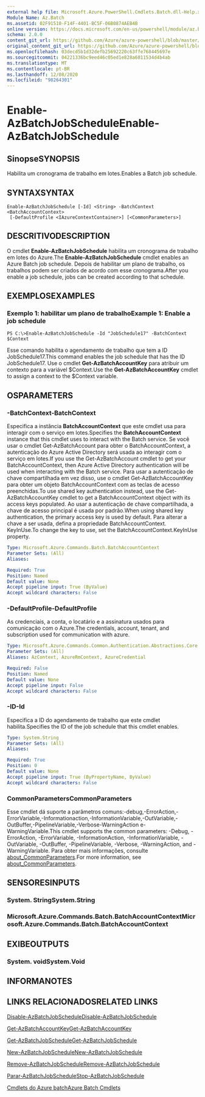 ```yaml
---
external help file: Microsoft.Azure.PowerShell.Cmdlets.Batch.dll-Help.xml
Module Name: Az.Batch
ms.assetid: 02F91510-F14F-4401-BC5F-06B0874AEB4B
online version: https://docs.microsoft.com/en-us/powershell/module/az.batch/enable-azbatchjobschedule
schema: 2.0.0
content_git_url: https://github.com/Azure/azure-powershell/blob/master/src/Batch/Batch/help/Enable-AzBatchJobSchedule.md
original_content_git_url: https://github.com/Azure/azure-powershell/blob/master/src/Batch/Batch/help/Enable-AzBatchJobSchedule.md
ms.openlocfilehash: 03decd5b1d32defb25692220c63ffe768445697e
ms.sourcegitcommit: 04221336bc9eed46c05ed1e828a6811534d4b4ab
ms.translationtype: MT
ms.contentlocale: pt-BR
ms.lasthandoff: 12/08/2020
ms.locfileid: "98264301"
---
```

# <span data-ttu-id="11b45-101">Enable-AzBatchJobSchedule</span><span class="sxs-lookup"><span data-stu-id="11b45-101">Enable-AzBatchJobSchedule</span></span>

## <span data-ttu-id="11b45-102">Sinopse</span><span class="sxs-lookup"><span data-stu-id="11b45-102">SYNOPSIS</span></span>
<span data-ttu-id="11b45-103">Habilita um cronograma de trabalho em lotes.</span><span class="sxs-lookup"><span data-stu-id="11b45-103">Enables a Batch job schedule.</span></span>

## <span data-ttu-id="11b45-104">SYNTAX</span><span class="sxs-lookup"><span data-stu-id="11b45-104">SYNTAX</span></span>

```
Enable-AzBatchJobSchedule [-Id] <String> -BatchContext <BatchAccountContext>
 [-DefaultProfile <IAzureContextContainer>] [<CommonParameters>]
```

## <span data-ttu-id="11b45-105">DESCRITIVO</span><span class="sxs-lookup"><span data-stu-id="11b45-105">DESCRIPTION</span></span>
<span data-ttu-id="11b45-106">O cmdlet **Enable-AzBatchJobSchedule** habilita um cronograma de trabalho em lotes do Azure.</span><span class="sxs-lookup"><span data-stu-id="11b45-106">The **Enable-AzBatchJobSchedule** cmdlet enables an Azure Batch job schedule.</span></span>
<span data-ttu-id="11b45-107">Depois de habilitar um plano de trabalho, os trabalhos podem ser criados de acordo com esse cronograma.</span><span class="sxs-lookup"><span data-stu-id="11b45-107">After you enable a job schedule, jobs can be created according to that schedule.</span></span>

## <span data-ttu-id="11b45-108">EXEMPLOS</span><span class="sxs-lookup"><span data-stu-id="11b45-108">EXAMPLES</span></span>

### <span data-ttu-id="11b45-109">Exemplo 1: habilitar um plano de trabalho</span><span class="sxs-lookup"><span data-stu-id="11b45-109">Example 1: Enable a job schedule</span></span>
```
PS C:\>Enable-AzBatchJobSchedule -Id "JobSchedule17" -BatchContext $Context
```

<span data-ttu-id="11b45-110">Esse comando habilita o agendamento de trabalho que tem a ID JobSchedule17.</span><span class="sxs-lookup"><span data-stu-id="11b45-110">This command enables the job schedule that has the ID JobSchedule17.</span></span>
<span data-ttu-id="11b45-111">Use o cmdlet **Get-AzBatchAccountKey** para atribuir um contexto para a variável $Context.</span><span class="sxs-lookup"><span data-stu-id="11b45-111">Use the **Get-AzBatchAccountKey** cmdlet to assign a context to the $Context variable.</span></span>

## <span data-ttu-id="11b45-112">OS</span><span class="sxs-lookup"><span data-stu-id="11b45-112">PARAMETERS</span></span>

### <span data-ttu-id="11b45-113">-BatchContext</span><span class="sxs-lookup"><span data-stu-id="11b45-113">-BatchContext</span></span>
<span data-ttu-id="11b45-114">Especifica a instância **BatchAccountContext** que este cmdlet usa para interagir com o serviço em lotes.</span><span class="sxs-lookup"><span data-stu-id="11b45-114">Specifies the **BatchAccountContext** instance that this cmdlet uses to interact with the Batch service.</span></span>
<span data-ttu-id="11b45-115">Se você usar o cmdlet Get-AzBatchAccount para obter o BatchAccountContext, a autenticação do Azure Active Directory será usada ao interagir com o serviço em lotes.</span><span class="sxs-lookup"><span data-stu-id="11b45-115">If you use the Get-AzBatchAccount cmdlet to get your BatchAccountContext, then Azure Active Directory authentication will be used when interacting with the Batch service.</span></span> <span data-ttu-id="11b45-116">Para usar a autenticação de chave compartilhada em vez disso, use o cmdlet Get-AzBatchAccountKey para obter um objeto BatchAccountContext com as teclas de acesso preenchidas.</span><span class="sxs-lookup"><span data-stu-id="11b45-116">To use shared key authentication instead, use the Get-AzBatchAccountKey cmdlet to get a BatchAccountContext object with its access keys populated.</span></span> <span data-ttu-id="11b45-117">Ao usar a autenticação de chave compartilhada, a chave de acesso principal é usada por padrão.</span><span class="sxs-lookup"><span data-stu-id="11b45-117">When using shared key authentication, the primary access key is used by default.</span></span> <span data-ttu-id="11b45-118">Para alterar a chave a ser usada, defina a propriedade BatchAccountContext. KeyInUse.</span><span class="sxs-lookup"><span data-stu-id="11b45-118">To change the key to use, set the BatchAccountContext.KeyInUse property.</span></span>

```yaml
Type: Microsoft.Azure.Commands.Batch.BatchAccountContext
Parameter Sets: (All)
Aliases:

Required: True
Position: Named
Default value: None
Accept pipeline input: True (ByValue)
Accept wildcard characters: False
```

### <span data-ttu-id="11b45-119">-DefaultProfile</span><span class="sxs-lookup"><span data-stu-id="11b45-119">-DefaultProfile</span></span>
<span data-ttu-id="11b45-120">As credenciais, a conta, o locatário e a assinatura usados para comunicação com o Azure.</span><span class="sxs-lookup"><span data-stu-id="11b45-120">The credentials, account, tenant, and subscription used for communication with azure.</span></span>

```yaml
Type: Microsoft.Azure.Commands.Common.Authentication.Abstractions.Core.IAzureContextContainer
Parameter Sets: (All)
Aliases: AzContext, AzureRmContext, AzureCredential

Required: False
Position: Named
Default value: None
Accept pipeline input: False
Accept wildcard characters: False
```

### <span data-ttu-id="11b45-121">-ID</span><span class="sxs-lookup"><span data-stu-id="11b45-121">-Id</span></span>
<span data-ttu-id="11b45-122">Especifica a ID do agendamento de trabalho que este cmdlet habilita.</span><span class="sxs-lookup"><span data-stu-id="11b45-122">Specifies the ID of the job schedule that this cmdlet enables.</span></span>

```yaml
Type: System.String
Parameter Sets: (All)
Aliases:

Required: True
Position: 0
Default value: None
Accept pipeline input: True (ByPropertyName, ByValue)
Accept wildcard characters: False
```

### <span data-ttu-id="11b45-123">CommonParameters</span><span class="sxs-lookup"><span data-stu-id="11b45-123">CommonParameters</span></span>
<span data-ttu-id="11b45-124">Esse cmdlet dá suporte a parâmetros comuns:-debug,-ErrorAction,-ErrorVariable,-Informationaction,-InformationVariable,-OutVariable,-OutBuffer,-PipelineVariable,-Verbose-WarningAction e-WarningVariable.</span><span class="sxs-lookup"><span data-stu-id="11b45-124">This cmdlet supports the common parameters: -Debug, -ErrorAction, -ErrorVariable, -InformationAction, -InformationVariable, -OutVariable, -OutBuffer, -PipelineVariable, -Verbose, -WarningAction, and -WarningVariable.</span></span> <span data-ttu-id="11b45-125">Para obter mais informações, consulte [about_CommonParameters](http://go.microsoft.com/fwlink/?LinkID=113216).</span><span class="sxs-lookup"><span data-stu-id="11b45-125">For more information, see [about_CommonParameters](http://go.microsoft.com/fwlink/?LinkID=113216).</span></span>

## <span data-ttu-id="11b45-126">SENSORES</span><span class="sxs-lookup"><span data-stu-id="11b45-126">INPUTS</span></span>

### <span data-ttu-id="11b45-127">System. String</span><span class="sxs-lookup"><span data-stu-id="11b45-127">System.String</span></span>

### <span data-ttu-id="11b45-128">Microsoft.Azure.Commands.Batch.BatchAccountContext</span><span class="sxs-lookup"><span data-stu-id="11b45-128">Microsoft.Azure.Commands.Batch.BatchAccountContext</span></span>

## <span data-ttu-id="11b45-129">EXIBE</span><span class="sxs-lookup"><span data-stu-id="11b45-129">OUTPUTS</span></span>

### <span data-ttu-id="11b45-130">System. void</span><span class="sxs-lookup"><span data-stu-id="11b45-130">System.Void</span></span>

## <span data-ttu-id="11b45-131">INFORMA</span><span class="sxs-lookup"><span data-stu-id="11b45-131">NOTES</span></span>

## <span data-ttu-id="11b45-132">LINKS RELACIONADOS</span><span class="sxs-lookup"><span data-stu-id="11b45-132">RELATED LINKS</span></span>

[<span data-ttu-id="11b45-133">Disable-AzBatchJobSchedule</span><span class="sxs-lookup"><span data-stu-id="11b45-133">Disable-AzBatchJobSchedule</span></span>](./Disable-AzBatchJobSchedule.md)

[<span data-ttu-id="11b45-134">Get-AzBatchAccountKey</span><span class="sxs-lookup"><span data-stu-id="11b45-134">Get-AzBatchAccountKey</span></span>](./Get-AzBatchAccountKey.md)

[<span data-ttu-id="11b45-135">Get-AzBatchJobSchedule</span><span class="sxs-lookup"><span data-stu-id="11b45-135">Get-AzBatchJobSchedule</span></span>](./Get-AzBatchJobSchedule.md)

[<span data-ttu-id="11b45-136">New-AzBatchJobSchedule</span><span class="sxs-lookup"><span data-stu-id="11b45-136">New-AzBatchJobSchedule</span></span>](./New-AzBatchJobSchedule.md)

[<span data-ttu-id="11b45-137">Remove-AzBatchJobSchedule</span><span class="sxs-lookup"><span data-stu-id="11b45-137">Remove-AzBatchJobSchedule</span></span>](./Remove-AzBatchJobSchedule.md)

[<span data-ttu-id="11b45-138">Parar-AzBatchJobSchedule</span><span class="sxs-lookup"><span data-stu-id="11b45-138">Stop-AzBatchJobSchedule</span></span>](./Stop-AzBatchJobSchedule.md)

[<span data-ttu-id="11b45-139">Cmdlets do Azure batch</span><span class="sxs-lookup"><span data-stu-id="11b45-139">Azure Batch Cmdlets</span></span>](/powershell/module/Az.Batch/)
